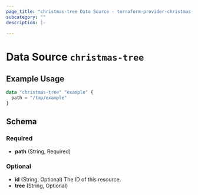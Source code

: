 ```yaml
---
page_title: "christmas-tree Data Source - terraform-provider-christmas-tree"
subcategory: ""
description: |-
  
---
```


# Data Source `christmas-tree`



## Example Usage

```terraform
data "christmas-tree" "example" {
  path = "/tmp/example"
}
```

## Schema

### Required

- **path** (String, Required)

### Optional

- **id** (String, Optional) The ID of this resource.
- **tree** (String, Optional)


